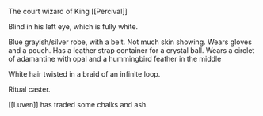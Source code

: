 The court wizard of King [[Percival]]

Blind in his left eye, which is fully white.

Blue grayish/silver robe, with a belt. Not much skin showing. Wears gloves and a pouch.
Has a leather strap container for a crystal ball.
Wears a circlet of adamantine with opal and a hummingbird feather in the middle

White hair twisted in a braid of an infinite loop.

Ritual caster.

[[Luven]] has traded some chalks and ash.